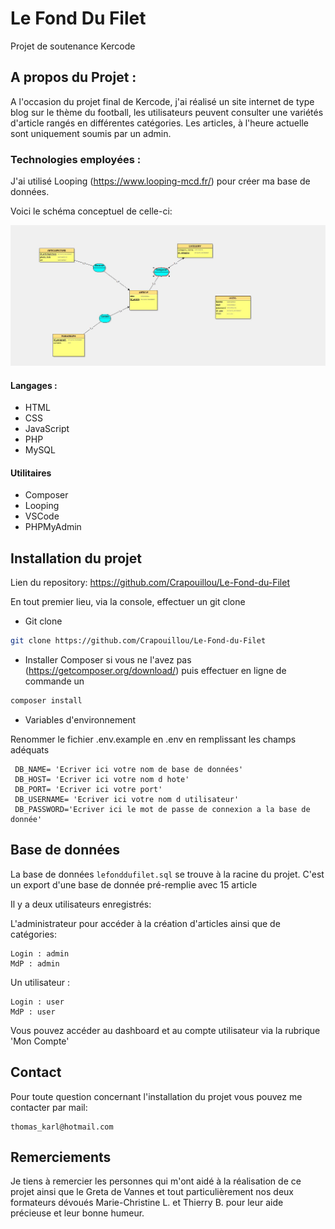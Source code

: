 # Le Fond Du Filet
Projet de soutenance Kercode

## A propos du Projet : 

A l'occasion du projet final de Kercode, j'ai réalisé un site internet de type blog sur le thème du football, 
les utilisateurs peuvent consulter une variétés d'article rangés en différentes catégories.
Les articles, à l'heure actuelle sont uniquement soumis par un admin. 

### Technologies employées :

J'ai utilisé Looping (https://www.looping-mcd.fr/) pour créer ma base de données.

Voici le schéma conceptuel de celle-ci:

<img src="BDD.jpg">

#### Langages :
- HTML
- CSS
- JavaScript
- PHP
- MySQL

#### Utilitaires
- Composer
- Looping
- VSCode
- PHPMyAdmin

## Installation du projet

Lien du repository:
https://github.com/Crapouillou/Le-Fond-du-Filet

En tout premier lieu, via la console, effectuer un git clone

* Git clone
```sh
git clone https://github.com/Crapouillou/Le-Fond-du-Filet
```

* Installer Composer si vous ne l'avez pas (https://getcomposer.org/download/) puis effectuer en ligne de commande un 

```sh
composer install
```

* Variables d'environnement
  
Renommer le fichier .env.example en .env en remplissant les champs adéquats

```
 DB_NAME= 'Ecriver ici votre nom de base de données'
 DB_HOST= 'Ecriver ici votre nom d hote'
 DB_PORT= 'Ecriver ici votre port'
 DB_USERNAME= 'Ecriver ici votre nom d utilisateur'
 DB_PASSWORD='Ecriver ici le mot de passe de connexion a la base de donnée'
 ```


## Base de données

La base de données `lefonddufilet.sql` se trouve à la racine du projet. C'est un export d'une base de donnée pré-remplie avec 15 article

Il y a deux utilisateurs enregistrés:


L'administrateur pour accéder à la création d'articles ainsi que de catégories:
```
Login : admin
MdP : admin
```
Un utilisateur :
```
Login : user
MdP : user
```
Vous pouvez accéder au dashboard et au compte utilisateur via la rubrique 'Mon Compte'



## Contact

Pour toute question concernant l'installation du projet vous pouvez me contacter par mail:

```
thomas_karl@hotmail.com
```

## Remerciements

Je tiens à remercier les personnes qui m'ont aidé à la réalisation de ce projet ainsi que le Greta de Vannes et tout particulièrement nos deux formateurs dévoués Marie-Christine L. et Thierry B. pour leur aide précieuse et leur bonne humeur.

